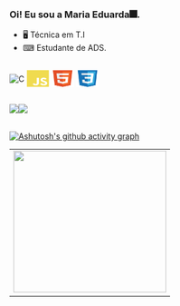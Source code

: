 ###  Oi! Eu sou a Maria Eduarda🎆.
- 🖥 Técnica em T.I
- ⌨ Estudante de ADS. 
<link rel="stylesheet" href="https://cdn.jsdelivr.net/gh/devicons/devicon@v2.15.1/devicon.min.css">

<div style="display: inline_block"><br>
  <img align="center" alt="C" height="30" width="40" src="https://cdn.jsdelivr.net/gh/devicons/devicon/icons/c/c-original.svg" />
  <img align="center" alt="Rafa-Js" height="30" width="40" src="https://raw.githubusercontent.com/devicons/devicon/master/icons/javascript/javascript-plain.svg">
  <img align="center" alt="HTML" height="30" width="40" src="https://raw.githubusercontent.com/devicons/devicon/master/icons/html5/html5-original.svg">
  <img align="center" alt="CSS" height="30" width="40" src="https://raw.githubusercontent.com/devicons/devicon/master/icons/css3/css3-original.svg">
</div>

##

<div style="display: inline-block">
  <a href="https://github.com/madumendes">
  <img height="210" src=https://github-readme-stats.vercel.app/api?username=madumendes&show_icons=true&theme=date_night>
  <img align="right" src="https://github-profile-trophy.vercel.app/?username=carolbarbosa101&theme=dracula&row=2&no-bg=true&column=3&margin-w=15&margin-h=15" />
</div>

##

[![Ashutosh's github activity graph](https://github-readme-activity-graph.vercel.app/graph?username=madumendes&bg_color=3c2a2a&color=cc9289&line=cc9289&point=b99284&area=true&hide_border=true)](https://github.com/ashutosh00710/github-readme-activity-graph)

<div align="center">
  <table>
    <tr>
      <td> <img height="250" width="270" src="https://media.giphy.com/media/ssYTQOB9SkwvgsLhEk/giphy.gif"></td>
  </table>
</div>
